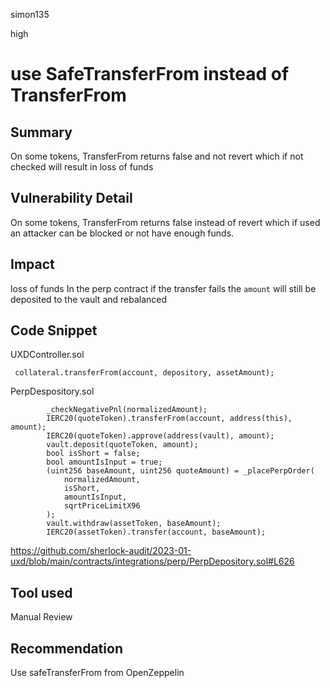 simon135

high

# use SafeTransferFrom instead of TransferFrom

## Summary
On some tokens, TransferFrom returns false and not revert which  if  not checked will result in loss of funds
## Vulnerability Detail
On some tokens, TransferFrom returns false instead of revert which if used an attacker can be blocked or not have enough funds.
## Impact
loss of funds
In the perp contract if  the transfer fails the `amount` will still be deposited to the vault and rebalanced
## Code Snippet
UXDController.sol
```solc
 collateral.transferFrom(account, depository, assetAmount);
```
PerpDespository.sol
```solc
        _checkNegativePnl(normalizedAmount);
        IERC20(quoteToken).transferFrom(account, address(this), amount);
        IERC20(quoteToken).approve(address(vault), amount);
        vault.deposit(quoteToken, amount);
        bool isShort = false;
        bool amountIsInput = true;
        (uint256 baseAmount, uint256 quoteAmount) = _placePerpOrder(
            normalizedAmount,
            isShort,
            amountIsInput,
            sqrtPriceLimitX96
        );
        vault.withdraw(assetToken, baseAmount);
        IERC20(assetToken).transfer(account, baseAmount);

```
https://github.com/sherlock-audit/2023-01-uxd/blob/main/contracts/integrations/perp/PerpDepository.sol#L626
## Tool used
Manual Review

## Recommendation
Use  safeTransferFrom from OpenZeppelin